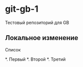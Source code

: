 # git-gb-1
Тестовый репозиторий для GB

## Локальное изменение

Список

*. Первый
*. Второй
*. Третий
